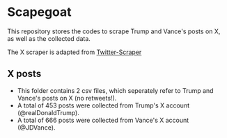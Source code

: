 # Scapegoat
This repository stores the codes to scrape Trump and Vance's posts on X, as well as the collected data.

The X scraper is adapted from [Twitter-Scraper](https://github.com/usamafarooq1/Twitter-Scraper)

## X posts
- This folder contains 2 csv files, which seperately refer to Trump and Vance's posts on X (no retweets!).
- A total of 453 posts were collected from Trump's X account (@realDonaldTrump).
- A total of 666 posts were collected from Vance's X account (@JDVance).
